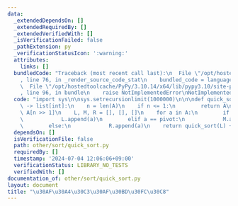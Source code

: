 ```yaml
---
data:
  _extendedDependsOn: []
  _extendedRequiredBy: []
  _extendedVerifiedWith: []
  _isVerificationFailed: false
  _pathExtension: py
  _verificationStatusIcon: ':warning:'
  attributes:
    links: []
  bundledCode: "Traceback (most recent call last):\n  File \"/opt/hostedtoolcache/PyPy/3.10.14/x64/lib/pypy3.10/site-packages/onlinejudge_verify/documentation/build.py\"\
    , line 76, in _render_source_code_stat\n    bundled_code = language.bundle(\n\
    \  File \"/opt/hostedtoolcache/PyPy/3.10.14/x64/lib/pypy3.10/site-packages/onlinejudge_verify/languages/python.py\"\
    , line 96, in bundle\n    raise NotImplementedError\nNotImplementedError\n"
  code: "import sys\n\nsys.setrecursionlimit(1000000)\n\n\ndef quick_sort(A: list[int])\
    \ -> list[int]:\n    n = len(A)\n    if n <= 1:\n        return A\n    pivot =\
    \ A[n >> 1]\n    L, M, R = [], [], []\n    for a in A:\n        if a < pivot:\n\
    \            L.append(a)\n        elif a == pivot:\n            M.append(a)\n\
    \        else:\n            R.append(a)\n    return quick_sort(L) + M + quick_sort(R)\n"
  dependsOn: []
  isVerificationFile: false
  path: other/sort/quick_sort.py
  requiredBy: []
  timestamp: '2024-07-04 12:06:06+09:00'
  verificationStatus: LIBRARY_NO_TESTS
  verifiedWith: []
documentation_of: other/sort/quick_sort.py
layout: document
title: "\u30AF\u30A4\u30C3\u30AF\u30BD\u30FC\u30C8"
---
```

